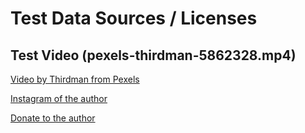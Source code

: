 # Test Data Sources / Licenses

## Test Video (pexels-thirdman-5862328.mp4)

[Video by Thirdman from Pexels](https://www.pexels.com/video/a-shot-of-vaccine-on-a-syringe-5862328/)

[Instagram of the author](https://instagram.com/thirdman94)

[Donate to the author](https://www.pexels.com/medium/5862336/donate/)
